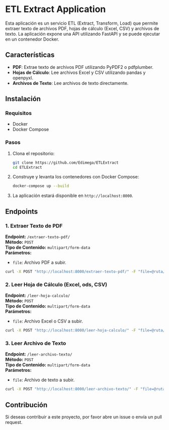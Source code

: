 # ETL Extract Application

Esta aplicación es un servicio ETL (Extract, Transform, Load) que permite extraer texto de archivos PDF, hojas de cálculo (Excel, CSV) y archivos de texto. La aplicación expone una API utilizando FastAPI y se puede ejecutar en un contenedor Docker.

## Características

- **PDF**: Extrae texto de archivos PDF utilizando PyPDF2 o pdfplumber.
- **Hojas de Cálculo**: Lee archivos Excel y CSV utilizando pandas y openpyxl.
- **Archivos de Texto**: Lee archivos de texto directamente.

## Instalación

### Requisitos

- Docker
- Docker Compose

### Pasos

1. Clona el repositorio:
    ```sh
    git clone https://github.com/Edimega/ETLExtract
    cd ETLExtract
    ```

2. Construye y levanta los contenedores con Docker Compose:
    ```sh
    docker-compose up --build
    ```

3. La aplicación estará disponible en `http://localhost:8000`.

## Endpoints

### 1. Extraer Texto de PDF
**Endpoint:** `/extraer-texto-pdf/`  
**Método:** `POST`  
**Tipo de Contenido:** `multipart/form-data`  
**Parámetros:**  
- `file`: Archivo PDF a subir.

```sh
curl -X POST "http://localhost:8000/extraer-texto-pdf/" -F "file=@ruta/al/archivo.pdf"
```

### 2. Leer Hoja de Cálculo (Excel, ods, CSV)
**Endpoint:** `/leer-hoja-calculo/`  
**Método:** `POST`  
**Tipo de Contenido:** `multipart/form-data`  
**Parámetros:**  
- `file`: Archivo Excel o CSV a subir.

```sh
curl -X POST "http://localhost:8000/leer-hoja-calculo/" -F "file=@ruta/al/archivo.xlsx"
```

### 3. Leer Archivo de Texto
**Endpoint:** `/leer-archivo-texto/`  
**Método:** `POST`  
**Tipo de Contenido:** `multipart/form-data`  
**Parámetros:**  
- `file`: Archivo de texto a subir.

```sh
curl -X POST "http://localhost:8000/leer-archivo-texto/" -F "file=@ruta/al/archivo.txt"
```

## Contribución
Si deseas contribuir a este proyecto, por favor abre un issue o envía un pull request.
